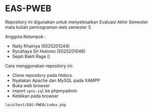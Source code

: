 # EAS-PWEB
Repository ini digunakan untuk menyelesaikan Evaluasi Akhir Semester mata kuliah pemrograman web semester 5.

Anggota Kelompok :
- Naily Khairiya (5025201244)
- Rycahaya Sri Hutomo (5025201046)
- Sejati Bakti Raga ()


Cara menggunakan repository ini:
- Clone repository pada htdocs
- Nyalakan Apache dan MySQL pada XAMPP
- Buka web browser
- import `cpns.sql` ke phpmyadmin
- Ketikkan pada browser
```
localhost/EAS-PWEB/index.php
```
